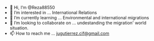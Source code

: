 - 👋 Hi, I’m @Reza88550
- 👀 I’m interested in ... International Relations
- 🌱 I’m currently learning ... Environmental and international migrations
- 💞️ I’m looking to collaborate on ... undestanding the migration' world situation.
- 📫 How to reach me ... jugutierrez.cif@gmail.com

<!---
Reza88550/Reza88550 is a ✨ special ✨ repository because its `README.md` (this file) appears on your GitHub profile.
You can click the Preview link to take a look at your changes.
--->

